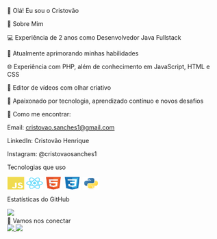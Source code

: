 👋 Olá! Eu sou o Cristovão

🎯 Sobre Mim

💻 Experiência de 2 anos como Desenvolvedor Java Fullstack

🌱 Atualmente aprimorando minhas habilidades

🌐 Experiência com PHP, além de conhecimento em JavaScript, HTML e CSS

🎥 Editor de vídeos com olhar criativo

🚀 Apaixonado por tecnologia, aprendizado contínuo e novos desafios

📩 Como me encontrar:

Email: cristovao.sanches1@gmail.com

LinkedIn: Cristovão Henrique

Instagram: @cristovaosanches1

Tecnologias que uso

<div style="display: inline_block"> <img align="center" alt="JavaScript" height="30" width="40" src="https://raw.githubusercontent.com/devicons/devicon/master/icons/javascript/javascript-plain.svg"> <img align="center" alt="React" height="30" width="40" src="https://raw.githubusercontent.com/devicons/devicon/master/icons/react/react-original.svg"> <img align="center" alt="HTML5" height="30" width="40" src="https://raw.githubusercontent.com/devicons/devicon/master/icons/html5/html5-original.svg"> <img align="center" alt="CSS3" height="30" width="40" src="https://raw.githubusercontent.com/devicons/devicon/master/icons/css3/css3-original.svg"> <img align="center" alt="Python" height="30" width="40" src="https://raw.githubusercontent.com/devicons/devicon/master/icons/python/python-original.svg"> </div>

 Estatísticas do GitHub

<div> <a href="https://github.com/ChristopherHSanches"> <img height="180em" src="https://github-readme-stats.vercel.app/api?username=ChristopherHSanches&show_icons=true&theme=dark&include_all_commits=true&count_private=true"/> </a> </div>
🌟 Vamos nos conectar

<div> <a href="https://www.instagram.com/cristovaosanches1/?hl=pt-br" target="_blank"> <img src="https://img.shields.io/badge/-Instagram-%23E4405F?style=for-the-badge&logo=instagram&logoColor=white" target="_blank"> </a> <a href="https://www.linkedin.com/in/crist%C3%B3v%C3%A3o-henrique-5775b91a0/" target="_blank"> <img src="https://img.shields.io/badge/-LinkedIn-%230077B5?style=for-the-badge&logo=linkedin&logoColor=white" target="_blank"> </a> </div>
